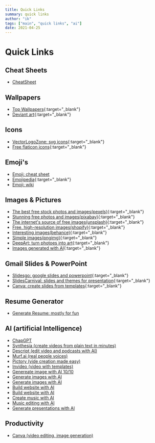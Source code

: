 ```yaml
---
title: Quick Links
summary: quick links
author: "ik"
tags: ["main", "quick links", "ai"]
date: 2021-04-25
---
```


# Quick Links

## Cheat Sheets

- [CheatSheet](https://cheatsheet.dennyzhang.com/)

## Wallpapers

- [Top Wallpapers][top-wallpapers]{:target="_blank"}
- [Deviant art][deviant-art]{:target="_blank"}

## Icons

- [VectorLogoZone: svg icons](https://www.vectorlogo.zone/){:target="_blank"}
- [Free flaticon icons][flaticon-icons]{:target="_blank"}

## Emoji's

- [Emoji: cheat sheet](https://github.com/ikatyang/emoji-cheat-sheet/blob/master/README.md)
- [Emojipedia](https://emojipedia.org/){:target="_blank"}
- [Emoji: wiki](https://emojis.wiki/warning)

## Images & Pictures

- [The best free stock photos and images(pexels)][pexels]{:target="_blank"}
- [Stunning free photos and images(pixabay)][pixabay]{:target="_blank"}
- [The internet's source of free images(unsplash)][unsplash]{:target="_blank"}
- [Free, high-resolution images(shopify)][shopify-images]{:target="_blank"}
- [Interesting images(behance)][behance]{:target="_blank"}
- [Simple images(pngimg)](https://pngimg.com){:target="_blank"}
- [DeepArt: turn photoes into art](https://deepart.io/){:target="_blank"}
- [Images generated with AI](https://playgroundai.com/){:target="_blank"}

## Gmail Slides & PowerPoint

- [Slidesgo: google slides and powerpoint](https://slidesgo.com/slidesgo-school){:target="_blank"}
- [SlidesCarnival: slides and themes for presentation](https://www.slidescarnival.com/){:target="_blank"}
- [Canva: create slides from templates](https://www.canva.com){:target="_blank"}

## Resume Generator

- [Generate Resume: mostly for fun](https://thisresumedoesnotexist.com)

## AI (artificial Intelligence)

- [ChapGPT](https://chat.openai.com/chat)
- [Synthesia (create videos from plain text in minutes)](https://www.synthesia.io/)
- [Descript (edit video and podcasts with AI)](https://www.descript.com/)
- [Murf.ai (real people voices)](https://murf.ai/)
- [Pictory (vide creation made easy)](https://pictory.ai/)
- [Invideo (video with templates)](https://invideo.io)
- [Genereate image with AI 10/10](https://app.leonardo.ai/)
- [Generate images with AI](https://docs.midjourney.com/)
- [Generate images with AI](https://playgroundai.com/)
- [Build website with AI](https://www.mixo.io/)
- [Build website with AI](https://durable.co/)
- [Create music with AI](https://www.beatoven.ai/)
- [Music editing with AI](https://cleanvoice.ai/)
- [Generate presentations with AI](https://beta.tome.app/)


## Productivity

- [Canva (video editing, image generation)](https://www.canva.com/)

<!-- resource links -->
[top-wallpapers]: https://wallhaven.cc/toplist
[deviant-art]: https://www.deviantart.com
[flaticon-icons]: https://www.flaticon.com
[pexels]: https://www.pexels.com
[pixabay]: https://pixabay.com
[unsplash]: https://unsplash.com
[shopify-images]: https://burst.shopify.com
[behance]: www.behance.net/gallery
